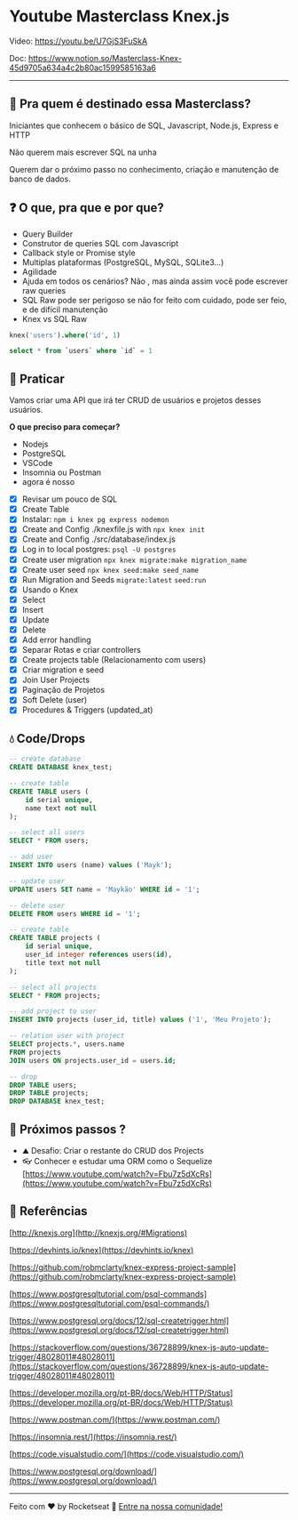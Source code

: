 # Youtube Masterclass Knex.js

Video: https://youtu.be/U7GjS3FuSkA

Doc: https://www.notion.so/Masterclass-Knex-45d9705a634a4c2b80ac1599585163a6

---

## 👀 Pra quem é destinado essa Masterclass?

Iniciantes que conhecem o básico de SQL, Javascript, Node.js, Express e HTTP

Não querem mais escrever SQL na unha

Querem dar o próximo passo no conhecimento, criação e manutenção de banco de dados.

## ❓ O que, pra que e por que?

- Query Builder
- Construtor de queries SQL com Javascript
- Callback style or Promise style
- Multiplas plataformas (PostgreSQL, MySQL, SQLite3...)
- Agilidade
- Ajuda em todos os cenários? Não , mas ainda assim você pode escrever raw queries
- SQL Raw pode ser perigoso se não for feito com cuidado, pode ser feio, e de difícil manutenção
- Knex vs SQL Raw

```sql
knex('users').where('id', 1)

select * from `users` where `id` = 1
```

## 👟 Praticar

Vamos criar uma API que irá ter CRUD de usuários e projetos desses usuários.

**O que preciso para começar?** 

- Nodejs
- PostgreSQL
- VSCode
- Insomnia ou Postman
- agora é nosso

- [x]  Revisar um pouco de SQL
- [x]  Create Table
- [x]  Instalar: `npm i knex pg express nodemon`
- [x]  Create and Config ./knexfile.js with `npx knex init`
- [x]  Create and Config ./src/database/index.js
- [x]  Log in to local postgres: `psql -U postgres`
- [x]  Create user migration  `npx knex migrate:make migration_name`
- [x]  Create user seed  `npx knex seed:make seed_name`
- [x]  Run Migration and Seeds `migrate:latest` `seed:run`
- [x]  Usando o Knex
- [x]  Select
- [x]  Insert
- [x]  Update
- [x]  Delete
- [x]  Add error handling
- [x]  Separar Rotas e criar controllers
- [x]  Create projects table (Relacionamento com users)
- [x]  Criar migration e seed
- [x]  Join User Projects
- [x]  Paginação de Projetos
- [x]  Soft Delete (user)
- [x]  Procedures & Triggers (updated_at)

## 💧 Code/Drops

```sql
-- create database
CREATE DATABASE knex_test;

-- create table
CREATE TABLE users (
	id serial unique,
	name text not null
);

-- select all users
SELECT * FROM users;

-- add user
INSERT INTO users (name) values ('Mayk');

-- update user
UPDATE users SET name = 'Maykão' WHERE id = '1';

-- delete user
DELETE FROM users WHERE id = '1';

-- create table
CREATE TABLE projects (
	id serial unique,
	user_id integer references users(id),
	title text not null
);

-- select all projects
SELECT * FROM projects;

-- add project to user
INSERT INTO projects (user_id, title) values ('1', 'Meu Projeto');

-- relation user with project
SELECT projects.*, users.name 
FROM projects
JOIN users ON projects.user_id = users.id;

-- drop
DROP TABLE users;
DROP TABLE projects;
DROP DATABASE knex_test;
```

## 🚀 Próximos passos ?

- ⛰ Desafio: Criar o restante do CRUD dos Projects
- 👓 Conhecer e estudar uma ORM como o Sequelize 
[https://www.youtube.com/watch?v=Fbu7z5dXcRs](https://www.youtube.com/watch?v=Fbu7z5dXcRs)

## 🔗 Referências

[http://knexjs.org](http://knexjs.org/#Migrations)

[https://devhints.io/knex](https://devhints.io/knex)

[https://github.com/robmclarty/knex-express-project-sample](https://github.com/robmclarty/knex-express-project-sample)

[https://www.postgresqltutorial.com/psql-commands](https://www.postgresqltutorial.com/psql-commands/)

[https://www.postgresql.org/docs/12/sql-createtrigger.html](https://www.postgresql.org/docs/12/sql-createtrigger.html)

[https://stackoverflow.com/questions/36728899/knex-js-auto-update-trigger/48028011#48028011](https://stackoverflow.com/questions/36728899/knex-js-auto-update-trigger/48028011#48028011)

[https://developer.mozilla.org/pt-BR/docs/Web/HTTP/Status](https://developer.mozilla.org/pt-BR/docs/Web/HTTP/Status)

[https://www.postman.com/](https://www.postman.com/)

[https://insomnia.rest/](https://insomnia.rest/)

[https://code.visualstudio.com/](https://code.visualstudio.com/)

[https://www.postgresql.org/download/](https://www.postgresql.org/download/)

---

Feito com ♥ by Rocketseat :wave: [Entre na nossa comunidade!](https://discordapp.com/invite/gCRAFhc)
